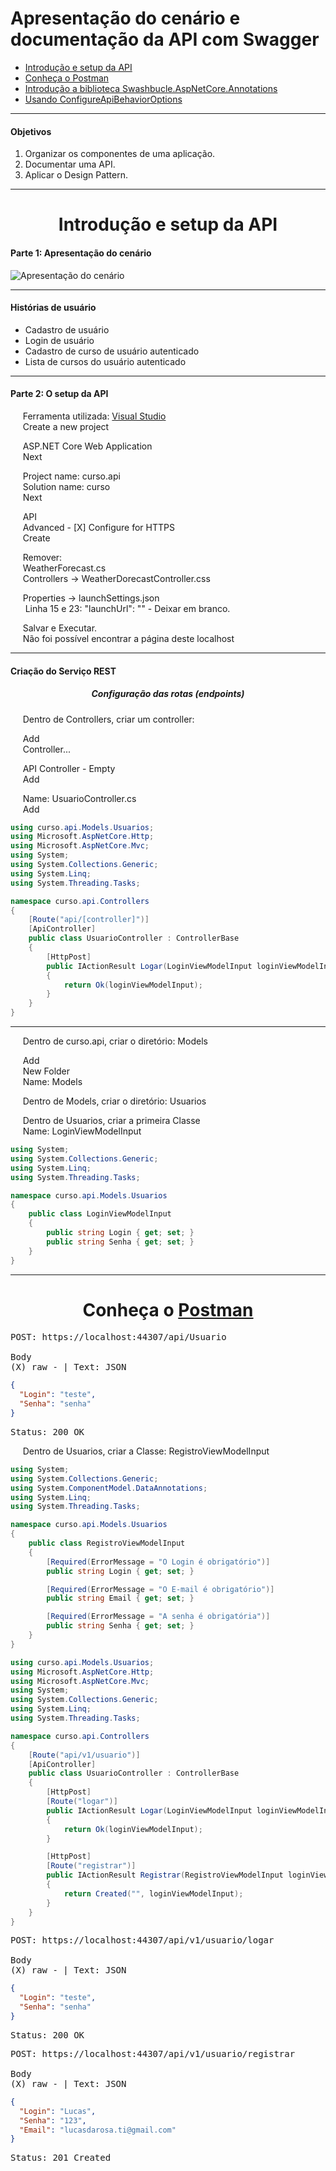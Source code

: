 <h1 align="left">Apresentação do cenário e documentação da API com Swagger</h1>

<ul>
  <li><a href="https://github.com/lucasrmagalhaes/.NETCoreAvancado-DIO/tree/main/1.%20Apresenta%C3%A7%C3%A3o%20do%20cen%C3%A1rio%20e%20documenta%C3%A7%C3%A3o%20da%20API%20com%20Swagger#parte-1-apresenta%C3%A7%C3%A3o-do-cen%C3%A1rio">Introdução e setup da API</a></li>
  <li><a href="#">Conheça o Postman</a></li>
  <li><a href="#">Introdução a biblioteca Swashbucle.AspNetCore.Annotations</a></li>
  <li><a href="#">Usando ConfigureApiBehaviorOptions</a></li>
</ul>

<hr />

<h4 align="left">Objetivos</h4>

<ol>
  <li>Organizar os componentes de uma aplicação.</li>
  <li>Documentar uma API.</li>
  <li>Aplicar o Design Pattern.</li>
</ol>

<hr />

<h1 align="center">Introdução e setup da API</h1>

<h4 align="left">Parte 1: Apresentação do cenário</h4>

<p align="left">
  <img src="https://github.com/lucasrmagalhaes/.NETCoreAvancado-DIO/blob/main/1.%20Apresenta%C3%A7%C3%A3o%20do%20cen%C3%A1rio%20e%20documenta%C3%A7%C3%A3o%20da%20API%20com%20Swagger/img/Apresenta%C3%A7%C3%A3o%20do%20Cen%C3%A1rio.jpg" alt="Apresentação do cenário">
</p>

<hr />

<h4 align="left">Histórias de usuário</h4>

<ul>
  <li>Cadastro de usuário</li>
  <li>Login de usuário</li>
  <li>Cadastro de curso de usuário autenticado</li>
  <li>Lista de cursos do usuário autenticado</li>
</ul>

<hr />

<h4 align="left">Parte 2: O setup da API</h4>

<p align="left">
  &nbsp;&nbsp;&nbsp;&nbsp;&nbsp;Ferramenta utilizada: <a href="https://visualstudio.microsoft.com/pt-br/">Visual Studio</a><br />
  &nbsp;&nbsp;&nbsp;&nbsp;&nbsp;Create a new project<br />

  &nbsp;&nbsp;&nbsp;&nbsp;&nbsp;ASP.NET Core Web Application<br />
  &nbsp;&nbsp;&nbsp;&nbsp;&nbsp;Next<br />

  &nbsp;&nbsp;&nbsp;&nbsp;&nbsp;Project name: curso.api<br />
  &nbsp;&nbsp;&nbsp;&nbsp;&nbsp;Solution name: curso<br />
  &nbsp;&nbsp;&nbsp;&nbsp;&nbsp;Next<br />

  &nbsp;&nbsp;&nbsp;&nbsp;&nbsp;API<br />
  &nbsp;&nbsp;&nbsp;&nbsp;&nbsp;Advanced - [X] Configure for HTTPS<br />
  &nbsp;&nbsp;&nbsp;&nbsp;&nbsp;Create<br />

  &nbsp;&nbsp;&nbsp;&nbsp;&nbsp;Remover:<br />
  &nbsp;&nbsp;&nbsp;&nbsp;&nbsp;WeatherForecast.cs<br />
  &nbsp;&nbsp;&nbsp;&nbsp;&nbsp;Controllers -> WeatherDorecastController.css<br />
  
  &nbsp;&nbsp;&nbsp;&nbsp;&nbsp;Properties -> launchSettings.json<br />
  &nbsp;&nbsp;&nbsp;&nbsp;&nbsp; Linha 15 e 23: "launchUrl": "" - Deixar em branco.<br />

  &nbsp;&nbsp;&nbsp;&nbsp;&nbsp;Salvar e Executar.<br />
  &nbsp;&nbsp;&nbsp;&nbsp;&nbsp;Não foi possível encontrar a página deste localhost
</p>

<hr />

<h4 align="left">Criação do Serviço REST</h4>

<h5 align="center">Configuração das rotas (endpoints)</h5>

<p align="left">
  &nbsp;&nbsp;&nbsp;&nbsp;&nbsp;Dentro de Controllers, criar um controller:<br />

  &nbsp;&nbsp;&nbsp;&nbsp;&nbsp;Add<br />
  &nbsp;&nbsp;&nbsp;&nbsp;&nbsp;Controller...<br />

  &nbsp;&nbsp;&nbsp;&nbsp;&nbsp;API Controller - Empty<br />
  &nbsp;&nbsp;&nbsp;&nbsp;&nbsp;Add<br />

  &nbsp;&nbsp;&nbsp;&nbsp;&nbsp;Name: UsuarioController.cs<br />
  &nbsp;&nbsp;&nbsp;&nbsp;&nbsp;Add
</p>

```c#
using curso.api.Models.Usuarios;
using Microsoft.AspNetCore.Http;
using Microsoft.AspNetCore.Mvc;
using System;
using System.Collections.Generic;
using System.Linq;
using System.Threading.Tasks;

namespace curso.api.Controllers
{
    [Route("api/[controller]")]
    [ApiController]
    public class UsuarioController : ControllerBase
    {
        [HttpPost]
        public IActionResult Logar(LoginViewModelInput loginViewModelInput)
        {
            return Ok(loginViewModelInput);
        }
    }
}
```

<hr />

<p align="left">
  &nbsp;&nbsp;&nbsp;&nbsp;&nbsp;Dentro de curso.api, criar o diretório: Models<br />

  &nbsp;&nbsp;&nbsp;&nbsp;&nbsp;Add<br />
  &nbsp;&nbsp;&nbsp;&nbsp;&nbsp;New Folder<br />
  &nbsp;&nbsp;&nbsp;&nbsp;&nbsp;Name: Models<br />

  &nbsp;&nbsp;&nbsp;&nbsp;&nbsp;Dentro de Models, criar o diretório: Usuarios<br />

  &nbsp;&nbsp;&nbsp;&nbsp;&nbsp;Dentro de Usuarios, criar a primeira Classe<br />
  &nbsp;&nbsp;&nbsp;&nbsp;&nbsp;Name: LoginViewModelInput
</p>

```c#
using System;
using System.Collections.Generic;
using System.Linq;
using System.Threading.Tasks;

namespace curso.api.Models.Usuarios
{
    public class LoginViewModelInput
    {
        public string Login { get; set; }
        public string Senha { get; set; }
    }
}
```

<hr />

<h1 align="center">Conheça o <a href="https://www.postman.com/">Postman</a></h1>

<pre>
POST: https://localhost:44307/api/Usuario

Body 
(X) raw - | Text: JSON
</pre>

```json
{
  "Login": "teste",
  "Senha": "senha"
}
```

<pre>
Status: 200 OK
</pre>

<p align="left">
  &nbsp;&nbsp;&nbsp;&nbsp;&nbsp;Dentro de Usuarios, criar a Classe: RegistroViewModelInput
</p>

```C#
using System;
using System.Collections.Generic;
using System.ComponentModel.DataAnnotations;
using System.Linq;
using System.Threading.Tasks;

namespace curso.api.Models.Usuarios
{
    public class RegistroViewModelInput
    {
        [Required(ErrorMessage = "O Login é obrigatório")]
        public string Login { get; set; }

        [Required(ErrorMessage = "O E-mail é obrigatório")]
        public string Email { get; set; }

        [Required(ErrorMessage = "A senha é obrigatória")]
        public string Senha { get; set; }
    }
}
```

```C#
using curso.api.Models.Usuarios;
using Microsoft.AspNetCore.Http;
using Microsoft.AspNetCore.Mvc;
using System;
using System.Collections.Generic;
using System.Linq;
using System.Threading.Tasks;

namespace curso.api.Controllers
{
    [Route("api/v1/usuario")]
    [ApiController]
    public class UsuarioController : ControllerBase
    {
        [HttpPost]
        [Route("logar")]
        public IActionResult Logar(LoginViewModelInput loginViewModelInput)
        {
            return Ok(loginViewModelInput);
        }

        [HttpPost]
        [Route("registrar")]
        public IActionResult Registrar(RegistroViewModelInput loginViewModelInput)
        {
            return Created("", loginViewModelInput);
        }
    }
}
```

<pre>
POST: https://localhost:44307/api/v1/usuario/logar

Body 
(X) raw - | Text: JSON
</pre>

```json
{
  "Login": "teste",
  "Senha": "senha"
}
```

<pre>
Status: 200 OK
</pre>

<pre>
POST: https://localhost:44307/api/v1/usuario/registrar

Body 
(X) raw - | Text: JSON
</pre>

```json
{
  "Login": "Lucas",
  "Senha": "123",
  "Email": "lucasdarosa.ti@gmail.com"
}
```

<pre>
Status: 201 Created
</pre>